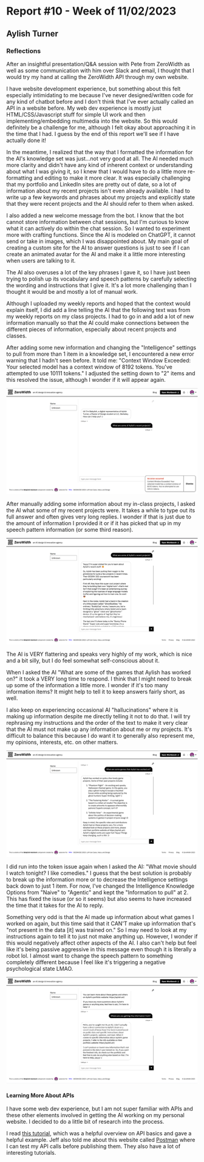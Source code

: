 # Report #10 - Week of 11/02/2023

## Aylish Turner

### Reflections

After an insightful presentation/Q&A session with Pete from ZeroWidth as well as some communication with him over Slack and email, I thought that I would try my hand at calling the ZeroWidth API through my own website.

I have website development experience, but something about this felt especially intimidating to me because I've never designed/written code for any kind of chatbot before and I don't think that I've ever actually called an API in a website before. My web dev experience is mostly just HTML/CSS/Javascript stuff for simple UI work and then implementing/embedding multimedia into the website. So this would definitely be a challenge for me, although I felt okay about approaching it in the time that I had. I guess by the end of this report we'll see if I have actually done it!

In the meantime, I realized that the way that I formatted the information for the AI's knowledge set was just...not very good at all. The AI needed much more clarity and didn't have any kind of inherent context or understanding about what I was giving it, so I knew that I would have to do a little more re-formatting and editing to make it more clear. It was especially challenging that my portfolio and LinkedIn sites are pretty out of date, so a lot of information about my recent projects isn't even already available. I had to write up a few keywords and phrases about my projects and explicitly state that they were recent projects and the AI should refer to them when asked.

I also added a new welcome message from the bot. I know that the bot cannot store information between chat sessions, but I'm curious to know what it can actively do within the chat session. So I wanted to experiment more with crafting functions. Since the AI is modeled on ChatGPT, it cannot send or take in images, which I was disappointed about. My main goal of creating a custom site for the AI to answer questions is just to see if I can create an animated avatar for the AI and make it a little more interesting when users are talking to it.

The AI also overuses a lot of the key phrases I gave it, so I have just been trying to polish up its vocabulary and speech patterns by carefully selecting the wording and instructions that I give it. It's a lot more challenging than I thought it would be and mostly a lot of manual work.

Although I uploaded my weekly reports and hoped that the context would explain itself, I did add a line telling the AI that the following text was from my weekly reports on my class projects. I had to go in and add a lot of new information manually so that the AI could make connections between the different pieces of information, especially about recent projects and classes.

After adding some new information and changing the "Intelligence" settings to pull from more than 1 item in a knowledge set, I encountered a new error warning that I hadn't seen before. It told me: "Context Window Exceeded: Your selected model has a context window of 8192 tokens. You've attempted to use 10111 tokens." I adjusted the setting down to "2" items and this resolved the issue, although I wonder if it will appear again.

![](https://github.com/Berkeley-MDes/tdf-fa23-turnipboys/blob/main/weekly-reports/Screenshot%202023-10-30%20143120.png)

After manually adding some information about my in-class projects, I asked the AI what some of my recent projects were. It takes a while to type out its full answer and often gives very long replies. I wonder if that is just due to the amount of information I provided it or if it has picked that up in my speech pattern information (or some third reason).

![](https://github.com/Berkeley-MDes/tdf-fa23-turnipboys/blob/main/weekly-reports/Screenshot%202023-10-30%20143745.png)

The AI is VERY flattering and speaks very highly of my work, which is nice and a bit silly, but I do feel somewhat self-conscious about it. 

When I asked the AI "What are some of the games that Aylish has worked on?" it took a VERY long time to respond. I think that I might need to break up some of the information a little more. I wonder if it's too many information items? It might help to tell it to keep answers fairly short, as well.

I also keep on experiencing occasional AI "hallucinations" where it is making up information despite me directly telling it not to do that. I will try rephrasing my instructions and the order of the text to make it very clear that the AI must not make up any information about me or my projects. It's difficult to balance this because I do want it to generally also represent me, my opinions, interests, etc. on other matters.

![](https://github.com/Berkeley-MDes/tdf-fa23-turnipboys/blob/main/weekly-reports/Screenshot%202023-10-30%20144957.png)

I did run into the token issue again when I asked the AI: "What movie should I watch tonight? I like comedies." I guess that the best solution is probably to break up the information more or to decrease the Intelligence settings back down to just 1 item. For now, I've changed the Intelligence Knowledge Options from "Naive" to "Agentic" and kept the "Information to pull" at 2. This has fixed the issue (or so it seems) but also seems to have increased the time that it takes for the AI to reply.

Something very odd is that the AI made up information about what games I worked on again, but this time said that it CAN'T make up information that's "not present in the data [it] was trained on." So I may need to look at my instructions again to tell it to just not make anything up. However, I wonder if this would negatively affect other aspects of the AI. I also can't help but feel like it's being passive aggressive in this message even though it is literally a robot lol. I almost want to change the speech pattern to something completely different because I feel like it's triggering a negative psychological state LMAO.

![](https://github.com/Berkeley-MDes/tdf-fa23-turnipboys/blob/main/weekly-reports/Screenshot%202023-10-30%20150700.png)


#### Learning More About APIs

I have some web dev experience, but I am not super familiar with APIs and these other elements involved in getting the AI working on my personal website. I decided to do a little bit of research into the process.

I read [this tutorial](https://blog.hubspot.com/website/application-programming-interface-api), which was a helpful overview on API basics and gave a helpful example. Jeff also told me about this website called [Postman](https://web.postman.co/workspace/My-Workspace~9d298e14-c522-4c5c-8c33-f74785590b85/collection/30845987-007e93df-7498-4d2d-8d25-a27f8554cfd2) where I can test my API calls before publishing them. They also have a lot of interesting tutorials.
